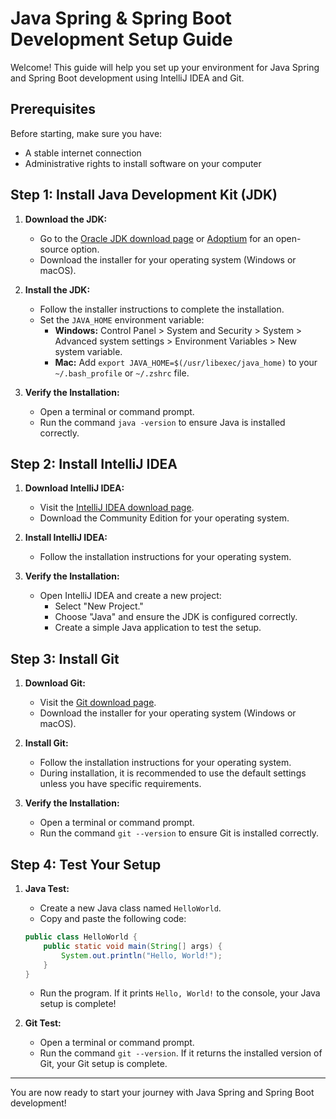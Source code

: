 # Java Spring & Spring Boot Development Setup Guide

Welcome! This guide will help you set up your environment for Java Spring and Spring Boot development using IntelliJ IDEA and Git.

## Prerequisites

Before starting, make sure you have:

- A stable internet connection
- Administrative rights to install software on your computer

## Step 1: Install Java Development Kit (JDK)

1. **Download the JDK:**
   - Go to the [Oracle JDK download page](https://www.oracle.com/java/technologies/javase-jdk11-downloads.html) or [Adoptium](https://adoptium.net/) for an open-source option.
   - Download the installer for your operating system (Windows or macOS).

2. **Install the JDK:**
   - Follow the installer instructions to complete the installation.
   - Set the `JAVA_HOME` environment variable:
     - **Windows:** Control Panel > System and Security > System > Advanced system settings > Environment Variables > New system variable.
     - **Mac:** Add `export JAVA_HOME=$(/usr/libexec/java_home)` to your `~/.bash_profile` or `~/.zshrc` file.

3. **Verify the Installation:**
   - Open a terminal or command prompt.
   - Run the command `java -version` to ensure Java is installed correctly.

## Step 2: Install IntelliJ IDEA

1. **Download IntelliJ IDEA:**
   - Visit the [IntelliJ IDEA download page](https://www.jetbrains.com/idea/download/).
   - Download the Community Edition for your operating system.

2. **Install IntelliJ IDEA:**
   - Follow the installation instructions for your operating system.

3. **Verify the Installation:**
   - Open IntelliJ IDEA and create a new project:
     - Select "New Project."
     - Choose "Java" and ensure the JDK is configured correctly.
     - Create a simple Java application to test the setup.

## Step 3: Install Git

1. **Download Git:**
   - Visit the [Git download page](https://git-scm.com/downloads).
   - Download the installer for your operating system (Windows or macOS).

2. **Install Git:**
   - Follow the installation instructions for your operating system.
   - During installation, it is recommended to use the default settings unless you have specific requirements.

3. **Verify the Installation:**
   - Open a terminal or command prompt.
   - Run the command `git --version` to ensure Git is installed correctly.

## Step 4: Test Your Setup

1. **Java Test:**
   - Create a new Java class named `HelloWorld`.
   - Copy and paste the following code:

    ```java
    public class HelloWorld {
        public static void main(String[] args) {
            System.out.println("Hello, World!");
        }
    }
    ```

   - Run the program. If it prints `Hello, World!` to the console, your Java setup is complete!

2. **Git Test:**
   - Open a terminal or command prompt.
   - Run the command `git --version`. If it returns the installed version of Git, your Git setup is complete.

---

You are now ready to start your journey with Java Spring and Spring Boot development!
